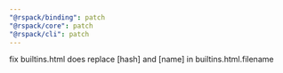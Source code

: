 ```yaml
---
"@rspack/binding": patch
"@rspack/core": patch
"@rspack/cli": patch
---
```


fix builtins.html does replace [hash] and [name] in builtins.html.filename
